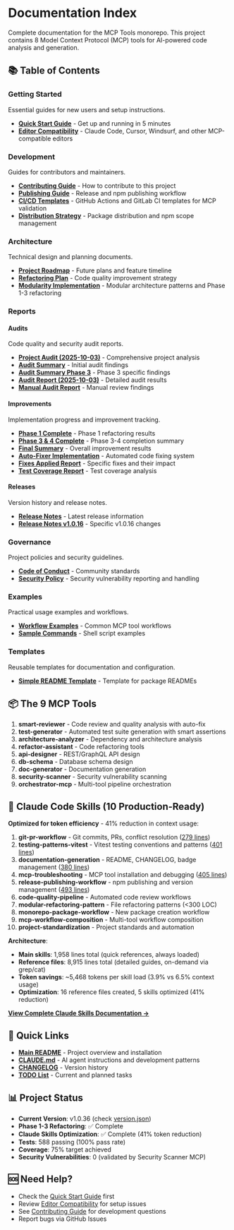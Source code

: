 # Documentation Index

Complete documentation for the MCP Tools monorepo. This project contains 8 Model Context Protocol (MCP) tools for AI-powered code analysis and generation.

## 📚 Table of Contents

### Getting Started

Essential guides for new users and setup instructions.

- **[Quick Start Guide](getting-started/QUICK_START.md)** - Get up and running in 5 minutes
- **[Editor Compatibility](getting-started/EDITOR_COMPATIBILITY.md)** - Claude Code, Cursor, Windsurf, and other MCP-compatible editors

### Development

Guides for contributors and maintainers.

- **[Contributing Guide](development/CONTRIBUTING.md)** - How to contribute to this project
- **[Publishing Guide](development/PUBLISH.md)** - Release and npm publishing workflow
- **[CI/CD Templates](development/CI_CD_TEMPLATES.md)** - GitHub Actions and GitLab CI templates for MCP validation
- **[Distribution Strategy](development/DISTRIBUTION.md)** - Package distribution and npm scope management

### Architecture

Technical design and planning documents.

- **[Project Roadmap](architecture/ROADMAP.md)** - Future plans and feature timeline
- **[Refactoring Plan](architecture/REFACTORING_PLAN.md)** - Code quality improvement strategy
- **[Modularity Implementation](architecture/MODULARITY_IMPLEMENTATION.md)** - Modular architecture patterns and Phase 1-3 refactoring

### Reports

#### Audits

Code quality and security audit reports.

- **[Project Audit (2025-10-03)](reports/audits/PROJECT_AUDIT_2025-10-03.md)** - Comprehensive project analysis
- **[Audit Summary](reports/audits/AUDIT_SUMMARY.md)** - Initial audit findings
- **[Audit Summary Phase 3](reports/audits/AUDIT_SUMMARY_PHASE3.md)** - Phase 3 specific findings
- **[Audit Report (2025-10-03)](reports/audits/AUDIT_REPORT_2025-10-03.md)** - Detailed audit results
- **[Manual Audit Report](reports/audits/MANUAL_AUDIT_REPORT.md)** - Manual review findings

#### Improvements

Implementation progress and improvement tracking.

- **[Phase 1 Complete](reports/improvements/IMPROVEMENT_PHASE1_COMPLETE.md)** - Phase 1 refactoring results
- **[Phase 3 & 4 Complete](reports/improvements/PHASE_3_4_COMPLETE.md)** - Phase 3-4 completion summary
- **[Final Summary](reports/improvements/FINAL_SUMMARY.md)** - Overall improvement results
- **[Auto-Fixer Implementation](reports/improvements/AUTO_FIXER_IMPLEMENTATION_REPORT.md)** - Automated code fixing system
- **[Fixes Applied Report](reports/improvements/FIXES_APPLIED_REPORT.md)** - Specific fixes and their impact
- **[Test Coverage Report](reports/improvements/TEST_COVERAGE_REPORT.md)** - Test coverage analysis

#### Releases

Version history and release notes.

- **[Release Notes](reports/releases/RELEASE_NOTES.md)** - Latest release information
- **[Release Notes v1.0.16](reports/releases/RELEASE_NOTES_v1.0.16.md)** - Specific v1.0.16 changes

### Governance

Project policies and security guidelines.

- **[Code of Conduct](governance/CODE_OF_CONDUCT.md)** - Community standards
- **[Security Policy](governance/SECURITY.md)** - Security vulnerability reporting and handling

### Examples

Practical usage examples and workflows.

- **[Workflow Examples](examples/WORKFLOW_EXAMPLES.md)** - Common MCP tool workflows
- **[Sample Commands](examples/sample-commands.sh)** - Shell script examples

### Templates

Reusable templates for documentation and configuration.

- **[Simple README Template](templates/SIMPLE_README_TEMPLATE.md)** - Template for package READMEs

## 📦 The 9 MCP Tools

1. **smart-reviewer** - Code review and quality analysis with auto-fix
2. **test-generator** - Automated test suite generation with smart assertions
3. **architecture-analyzer** - Dependency and architecture analysis
4. **refactor-assistant** - Code refactoring tools
5. **api-designer** - REST/GraphQL API design
6. **db-schema** - Database schema design
7. **doc-generator** - Documentation generation
8. **security-scanner** - Security vulnerability scanning
9. **orchestrator-mcp** - Multi-tool pipeline orchestration

## 🧠 Claude Code Skills (10 Production-Ready)

**Optimized for token efficiency** - 41% reduction in context usage:

1. **git-pr-workflow** - Git commits, PRs, conflict resolution ([279 lines](../claude/skills/git-pr-workflow/SKILL.md))
2. **testing-patterns-vitest** - Vitest testing conventions and patterns ([401 lines](../claude/skills/testing-patterns-vitest/SKILL.md))
3. **documentation-generation** - README, CHANGELOG, badge management ([380 lines](../claude/skills/documentation-generation/SKILL.md))
4. **mcp-troubleshooting** - MCP tool installation and debugging ([405 lines](../claude/skills/mcp-troubleshooting/SKILL.md))
5. **release-publishing-workflow** - npm publishing and version management ([493 lines](../claude/skills/release-publishing-workflow/SKILL.md))
6. **code-quality-pipeline** - Automated code review workflows
7. **modular-refactoring-pattern** - File refactoring patterns (<300 LOC)
8. **monorepo-package-workflow** - New package creation workflow
9. **mcp-workflow-composition** - Multi-tool workflow composition
10. **project-standardization** - Project standards and automation

**Architecture**:
- **Main skills**: 1,958 lines total (quick references, always loaded)
- **Reference files**: 8,915 lines total (detailed guides, on-demand via grep/cat)
- **Token savings**: ~5,468 tokens per skill load (3.9% vs 6.5% context usage)
- **Optimization**: 16 reference files created, 5 skills optimized (41% reduction)

**[View Complete Claude Skills Documentation →](claude_skills/)**

## 🔗 Quick Links

- **[Main README](../README.md)** - Project overview and installation
- **[CLAUDE.md](../CLAUDE.md)** - AI agent instructions and development patterns
- **[CHANGELOG](../CHANGELOG.md)** - Version history
- **[TODO List](TODO.md)** - Current and planned tasks

## 📊 Project Status

- **Current Version**: v1.0.36 (check [version.json](../version.json))
- **Phase 1-3 Refactoring**: ✅ Complete
- **Claude Skills Optimization**: ✅ Complete (41% token reduction)
- **Tests**: 588 passing (100% pass rate)
- **Coverage**: 75% target achieved
- **Security Vulnerabilities**: 0 (validated by Security Scanner MCP)

## 🆘 Need Help?

- Check the [Quick Start Guide](getting-started/QUICK_START.md) first
- Review [Editor Compatibility](getting-started/EDITOR_COMPATIBILITY.md) for setup issues
- See [Contributing Guide](development/CONTRIBUTING.md) for development questions
- Report bugs via GitHub Issues
